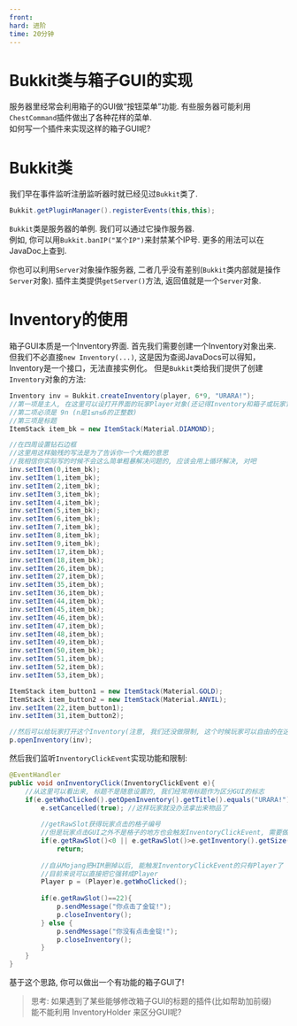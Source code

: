 ```yaml
---
front:
hard: 进阶
time: 20分钟
---
```


# Bukkit类与箱子GUI的实现

服务器里经常会利用箱子的GUI做“按钮菜单”功能. 有些服务器可能利用`ChestCommand`插件做出了各种花样的菜单.   
如何写一个插件来实现这样的箱子GUI呢?  

# Bukkit类

我们早在事件监听注册监听器时就已经见过`Bukkit`类了.

```java
Bukkit.getPluginManager().registerEvents(this,this);
```

`Bukkit`类是服务器的单例. 我们可以通过它操作服务器.   
例如, 你可以用`Bukkit.banIP("某个IP")`来封禁某个IP号. 更多的用法可以在JavaDoc上查到.

你也可以利用`Server`对象操作服务器, 二者几乎没有差别(`Bukkit`类内部就是操作`Server`对象).
插件主类提供`getServer()`方法, 返回值就是一个`Server`对象.

# Inventory的使用

箱子GUI本质是一个Inventory界面. 首先我们需要创建一个Inventory对象出来.   
但我们不必直接`new Inventory(...)`, 这是因为查阅JavaDocs可以得知，Inventory是一个接口，无法直接实例化。
但是`Bukkit`类给我们提供了创建`Inventory`对象的方法:

```java
Inventory inv = Bukkit.createInventory(player, 6*9, "URARA!"); 
//第一项是主人, 在这里可以设打开界面的玩家Player对象(还记得Inventory和箱子或玩家背包等一一对应吗)
//第二项必须是 9n (n是1≤n≤6的正整数)
//第三项是标题
ItemStack item_bk = new ItemStack(Material.DIAMOND);

//在四周设置钻石边框
//这里用这样脑残的写法是为了告诉你一个大概的意思
//我相信你实际写的时候不会这么简单粗暴解决问题的, 应该会用上循环解决, 对吧
inv.setItem(0,item_bk);
inv.setItem(1,item_bk);
inv.setItem(2,item_bk);
inv.setItem(3,item_bk);
inv.setItem(4,item_bk);
inv.setItem(5,item_bk);
inv.setItem(6,item_bk);
inv.setItem(7,item_bk);
inv.setItem(8,item_bk);
inv.setItem(9,item_bk);
inv.setItem(17,item_bk);
inv.setItem(18,item_bk);
inv.setItem(26,item_bk);
inv.setItem(27,item_bk);
inv.setItem(35,item_bk);
inv.setItem(36,item_bk);
inv.setItem(44,item_bk);
inv.setItem(45,item_bk);
inv.setItem(46,item_bk);
inv.setItem(47,item_bk);
inv.setItem(48,item_bk);
inv.setItem(49,item_bk);
inv.setItem(50,item_bk);
inv.setItem(51,item_bk);
inv.setItem(52,item_bk);
inv.setItem(53,item_bk);

ItemStack item_button1 = new ItemStack(Material.GOLD);
ItemStack item_button2 = new ItemStack(Material.ANVIL);
inv.setItem(22,item_button1);
inv.setItem(31,item_button2);

//然后可以给玩家打开这个Inventory(注意, 我们还没做限制, 这个时候玩家可以自由的在这个GUI里拿东西出来)
p.openInventory(inv);
```

然后我们监听`InventoryClickEvent`实现功能和限制:  
```java
@EventHandler
public void onInventoryClick(InventoryClickEvent e){
    //从这里可以看出来, 标题不是随意设置的, 我们经常用标题作为区分GUI的标志
    if(e.getWhoClicked().getOpenInventory().getTitle().equals("URARA!")){
        e.setCancelled(true); //这样玩家就没办法拿出来物品了
        
        //getRawSlot获得玩家点击的格子编号
        //但是玩家点击GUI之外不是格子的地方也会触发InventoryClickEvent, 需要做处理!
        if(e.getRawSlot()<0 || e.getRawSlot()>e.getInventory().getSize() || e.getInventory()==null)
            return;
        
        //自从Mojang把HIM删掉以后, 能触发InventoryClickEvent的只有Player了
        //目前来说可以直接把它强转成Player
        Player p = (Player)e.getWhoClicked();
        
        if(e.getRawSlot()==22){ 
            p.sendMessage("你点击了金锭!");
            p.closeInventory();
        } else {
            p.sendMessage("你没有点击金锭!");
            p.closeInventory();
        }
    }
}
```
基于这个思路, 你可以做出一个有功能的箱子GUI了!

> 思考: 如果遇到了某些能够修改箱子GUI的标题的插件(比如帮助加前缀)  
> 能不能利用 InventoryHolder 来区分GUI呢?

